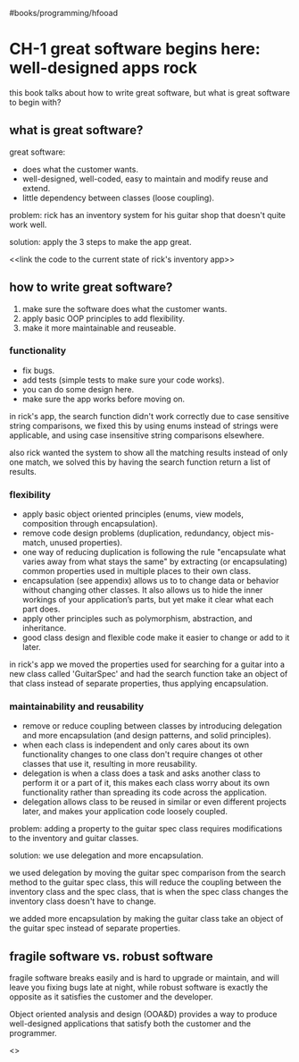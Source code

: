 #books/programming/hfooad

# CH-1 great software begins here: well-designed apps rock

this book talks about how to write great software, but what is great software to begin with?

## what is great software?

great software:

- does what the customer wants.
- well-designed, well-coded, easy to maintain and modify reuse and extend.
- little dependency between classes (loose coupling).

problem: rick has an inventory system for his guitar shop that doesn't quite work well.

solution: apply the 3 steps to make the app great.

<<link the code to the current state of rick's inventory app>>

## how to write great software?

1. make sure the software does what the customer wants.
2. apply basic OOP principles to add flexibility.
3. make it more maintainable and reuseable.

### functionality

- fix bugs.
- add tests (simple tests to make sure your code works).
- you can do some design here.
- make sure the app works before moving on.

in rick's app, the search function didn't work correctly due to case sensitive string comparisons, we fixed this by using enums instead of strings were applicable, and using case insensitive string comparisons elsewhere.

also rick wanted the system to show all the matching results instead of only one match, we solved this by having the search function return a list of results.

### flexibility

- apply basic object oriented principles (enums, view models, composition through encapsulation).
- remove code design problems (duplication, redundancy, object mis-match, unused properties).
- one way of reducing duplication is following the rule "encapsulate what varies away from what stays the same" by extracting (or encapsulating) common properties used in multiple places to their own class.
- encapsulation (see appendix) allows us to to change data or behavior without changing other classes. It also allows us to hide the inner workings of your application’s parts, but yet make it clear what each part does.
- apply other principles such as polymorphism, abstraction, and inheritance.
- good class design and flexible code make it easier to change or add to it later.

in rick's app we moved the properties used for searching for a guitar into a new class called 'GuitarSpec' and had the search function take an object of that class instead of separate properties, thus applying encapsulation.

### maintainability and reusability

- remove or reduce coupling between classes by introducing delegation and more encapsulation (and design patterns, and solid principles).
- when each class is independent and only cares about its own functionality changes to one class don't require changes ot other classes that use it, resulting in more reusability.
- delegation is when a class does a task and asks another class to perform it or a part of it, this makes each class worry about its own functionality rather than spreading its code across the application.
- delegation allows class to be reused in similar or even different projects later, and makes your application code loosely coupled.

problem: adding a property to the guitar spec class requires modifications to the inventory and guitar classes.

solution: we use delegation and more encapsulation. 

we used delegation by moving the guitar spec comparison from the search method to the guitar spec class, this will reduce the coupling between the inventory class and the spec class, that is when the spec class changes the inventory class doesn't have to change.

we added more encapsulation by making the guitar class take an object of the guitar spec instead of separate properties.

## fragile software vs. robust software

fragile software breaks easily and is hard to upgrade or maintain, and will leave you fixing bugs late at night, while robust software is exactly the opposite as it satisfies the customer and the developer.

Object oriented analysis and design (OOA&D) provides a way to produce well-designed applications that satisfy both the customer and the programmer.

<<link to the final version of the code>>
